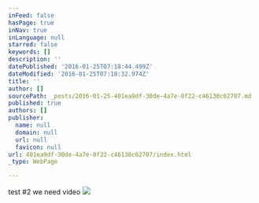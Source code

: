 ```yaml
---
inFeed: false
hasPage: true
inNav: true
inLanguage: null
starred: false
keywords: []
description: ''
datePublished: '2016-01-25T07:18:44.499Z'
dateModified: '2016-01-25T07:18:32.974Z'
title: ''
author: []
sourcePath: _posts/2016-01-25-401ea9df-30de-4a7e-8f22-c46138c62707.md
published: true
authors: []
publisher:
  name: null
  domain: null
  url: null
  favicon: null
url: 401ea9df-30de-4a7e-8f22-c46138c62707/index.html
_type: WebPage

---
```

test \#2 we need video
![](https://the-grid-user-content.s3-us-west-2.amazonaws.com/9297c549-0813-441c-8f76-e7996cd2700e.jpg)